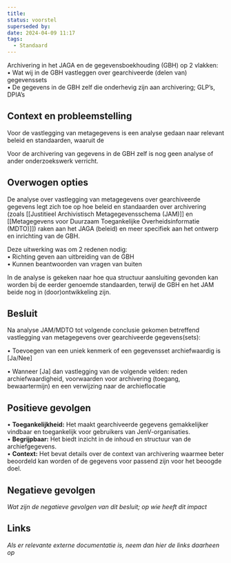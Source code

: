 ```yaml
---
title: 
status: voorstel
superseded by: 
date: 2024-04-09 11:17
tags:
  - Standaard
---
```

Archivering in het JAGA en de gegevensboekhouding (GBH) op 2 vlakken:  
• Wat wij in de GBH vastleggen over gearchiveerde (delen van) gegevenssets  
• De gegevens in de GBH zelf die onderhevig zijn aan archivering; GLP’s, DPIA’s
## Context en probleemstelling
Voor de vastlegging van metagegevens is een analyse gedaan naar relevant beleid en standaarden, waaruit de

Voor de archivering van gegevens in de GBH zelf is nog geen analyse of ander onderzoekswerk verricht.
## Overwogen opties
De analyse over vastlegging van metagegevens over gearchiveerde gegevens legt zich toe op hoe beleid en standaarden over archivering (zoals [[Justitieel Archivistisch Metagegevensschema (JAM)]] en [[Metagegevens voor Duurzaam Toegankelijke Overheidsinformatie (MDTO)]]) raken aan het JAGA (beleid) en meer specifiek aan het ontwerp en inrichting van de GBH.

Deze uitwerking was om 2 redenen nodig:  
• Richting geven aan uitbreiding van de GBH  
• Kunnen beantwoorden van vragen van buiten

In de analyse is gekeken naar hoe qua structuur aansluiting gevonden kan worden bij de eerder genoemde standaarden, terwijl de GBH en het JAM beide nog in (door)ontwikkeling zijn.
## Besluit
Na analyse JAM/MDTO tot volgende conclusie gekomen betreffend vastlegging van metagegevens over gearchiveerde gegevens(sets):

• Toevoegen van een uniek kenmerk of een gegevensset archiefwaardig is [Ja/Nee]

• Wanneer [Ja] dan vastlegging van de volgende velden: reden archiefwaardigheid, voorwaarden voor archivering (toegang, bewaartermijn) en een verwijzing naar de archieflocatie
## Positieve gevolgen
• **Toegankelijkheid:** Het maakt gearchiveerde gegevens gemakkelijker vindbaar en toegankelijk voor gebruikers van JenV-organisaties.  
• **Begrijpbaar:** Het biedt inzicht in de inhoud en structuur van de archiefgegevens.  
• **Context:** Het bevat details over de context van archivering waarmee beter beoordeld kan worden of de gegevens voor passend zijn voor het beoogde doel.
## Negatieve gevolgen
*Wat zijn de negatieve gevolgen van dit besluit; op wie heeft dit impact*
## Links
*Als er relevante externe documentatie is, neem dan hier de links daarheen op*
